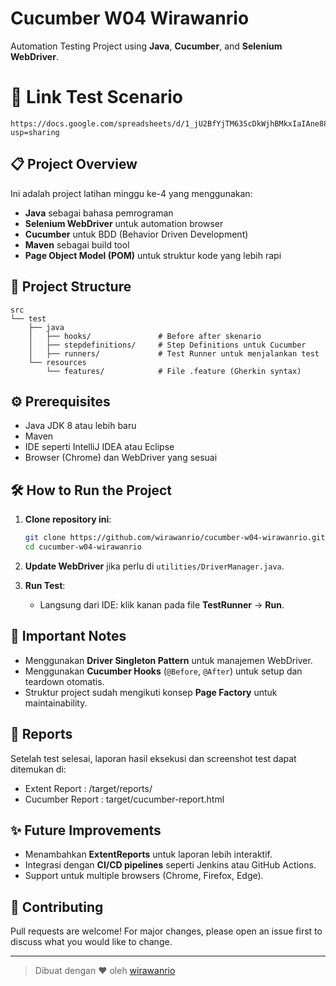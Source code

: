 # Cucumber W04 Wirawanrio

Automation Testing Project using **Java**, **Cucumber**, and **Selenium WebDriver**.

# 📄 Link Test Scenario
```
https://docs.google.com/spreadsheets/d/1_jU2BfYjTM63ScDkWjhBMkxIaIAne88vIMTfcKMcrZE/edit?usp=sharing
```

## 📋 Project Overview

Ini adalah project latihan minggu ke-4 yang menggunakan:
- **Java** sebagai bahasa pemrograman
- **Selenium WebDriver** untuk automation browser
- **Cucumber** untuk BDD (Behavior Driven Development)
- **Maven** sebagai build tool
- **Page Object Model (POM)** untuk struktur kode yang lebih rapi

## 🚀 Project Structure

```text
src
└── test
    ├── java
    │   ├── hooks/               # Before after skenario
    │   ├── stepdefinitions/     # Step Definitions untuk Cucumber
    │   ├── runners/             # Test Runner untuk menjalankan test
    └── resources
        └── features/            # File .feature (Gherkin syntax)
```



## ⚙️ Prerequisites

- Java JDK 8 atau lebih baru
- Maven
- IDE seperti IntelliJ IDEA atau Eclipse
- Browser (Chrome) dan WebDriver yang sesuai

## 🛠️ How to Run the Project

1. **Clone repository ini**:
    ```bash
    git clone https://github.com/wirawanrio/cucumber-w04-wirawanrio.git
    cd cucumber-w04-wirawanrio
    ```

2. **Update WebDriver** jika perlu di `utilities/DriverManager.java`.

3. **Run Test**:
    - Langsung dari IDE: klik kanan pada file **TestRunner** → **Run**.

## 📝 Important Notes

- Menggunakan **Driver Singleton Pattern** untuk manajemen WebDriver.
- Menggunakan **Cucumber Hooks** (`@Before`, `@After`) untuk setup dan teardown otomatis.
- Struktur project sudah mengikuti konsep **Page Factory** untuk maintainability.

## 📄 Reports

Setelah test selesai, laporan hasil eksekusi dan screenshot test dapat ditemukan di:
- Extent Report : /target/reports/
- Cucumber Report : target/cucumber-report.html


## ✨ Future Improvements

- Menambahkan **ExtentReports** untuk laporan lebih interaktif.
- Integrasi dengan **CI/CD pipelines** seperti Jenkins atau GitHub Actions.
- Support untuk multiple browsers (Chrome, Firefox, Edge).

## 🤝 Contributing

Pull requests are welcome! For major changes, please open an issue first to discuss what you would like to change.

---

> Dibuat dengan ❤️ oleh [wirawanrio](https://github.com/wirawanrio)
